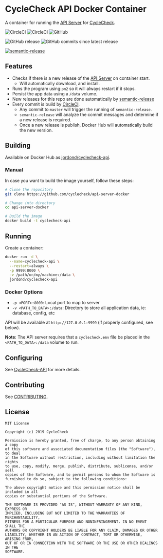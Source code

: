 # CycleCheck API Docker Container

A container for running the [API Server](https://github.com/cyclecheck/api-server) for [CycleCheck](https://github.com/cyclecheck/cyclecheck).

![CircleCI](https://img.shields.io/circleci/build/github/cyclecheck/api-server-docker/master.svg?label=release-build) ![CircleCI](https://img.shields.io/circleci/build/github/cyclecheck/api-server-docker.svg?label=build) ![GitHub](https://img.shields.io/github/license/cyclecheck/api-server-docker.svg)

![GitHub release](https://img.shields.io/github/release/cyclecheck/api-server-docker.svg?label=gh-release) ![GitHub commits since latest release](https://img.shields.io/github/commits-since/cyclecheck/api-server-docker/latest/master.svg)

[![semantic-release](https://img.shields.io/badge/%20%20%F0%9F%93%A6%F0%9F%9A%80-semantic--release-e10079.svg)](https://github.com/semantic-release/semantic-release)

## Features

- Checks if there is a new release of the [API Server](https://github.com/cyclecheck/api-server/releases) on container start.
  - Will automatically download, and install.
- Runs the program using `pm2` so it will always restart if it stops.
- Persist the app data using a `/data` volume.
- New releases for this repo are done automatically by [semantic-release](https://github.com/semantic-release/semantic-release)
- Every commit is build by [CircleCI](https://circleci.com/gh/cyclecheck/api-server-docker).
  - Any commit to `master` will trigger the running of `semantic-release`.
  - `semantic-release` will analyze the commit messages and determine if a new release is required.
  - Once a new release is publish, Docker Hub will automatically build the new version.

## Building

Available on Docker Hub as [jordond/cyclecheck-api](https://hub.docker.com/r/jordond/cyclecheck-api).

### Manual

In case you want to build the image yourself, follow these steps:

```bash
# Clone the repository
git clone https://github.com/cyclecheck/api-server-docker

# Change into directory
cd api-server-docker

# Build the image
docker build -t cyclecheck-api
```

## Running

Create a container:

```bash
docker run -d \
  --name=cyclecheck-api \
  --restart=always \
  -p 9999:8000 \
  -v /path/on/my/machine:/data \
  jordond/cyclecheck-api
```

### Docker Options

- `-p <PORT>:8000`: Local port to map to server
- `-v <PATH_TO_DATA>:/data`: Directory to store all application data, ie: database, config, etc

API will be available at `http://127.0.0.1:9999` (if properly configured, see below).

**Note:** The API server requires that a `cyclecheck.env` file be placed in the `<PATH_TO_DATA>:/data` volume to run.

## Configuring

See [CycleCheck-API](https://github.com/cyclecheck/api-server/blob/master/README.md#setup) for more details.

## Contributing

See [CONTRIBUTING](https://github.com/cyclecheck/api-server-docker/blob/master/.github/CONTRIBUTING.md).

## License

```text
MIT License

Copyright (c) 2019 CycleCheck

Permission is hereby granted, free of charge, to any person obtaining a copy
of this software and associated documentation files (the "Software"), to deal
in the Software without restriction, including without limitation the rights
to use, copy, modify, merge, publish, distribute, sublicense, and/or sell
copies of the Software, and to permit persons to whom the Software is
furnished to do so, subject to the following conditions:

The above copyright notice and this permission notice shall be included in all
copies or substantial portions of the Software.

THE SOFTWARE IS PROVIDED "AS IS", WITHOUT WARRANTY OF ANY KIND, EXPRESS OR
IMPLIED, INCLUDING BUT NOT LIMITED TO THE WARRANTIES OF MERCHANTABILITY,
FITNESS FOR A PARTICULAR PURPOSE AND NONINFRINGEMENT. IN NO EVENT SHALL THE
AUTHORS OR COPYRIGHT HOLDERS BE LIABLE FOR ANY CLAIM, DAMAGES OR OTHER
LIABILITY, WHETHER IN AN ACTION OF CONTRACT, TORT OR OTHERWISE, ARISING FROM,
OUT OF OR IN CONNECTION WITH THE SOFTWARE OR THE USE OR OTHER DEALINGS IN THE
SOFTWARE.
```

